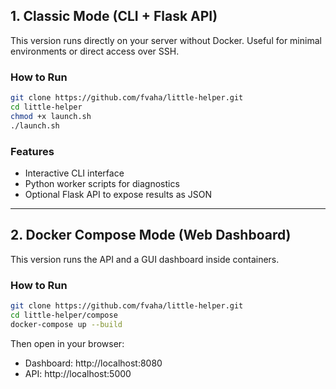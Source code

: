 ## 1. Classic Mode (CLI + Flask API)

This version runs directly on your server without Docker. Useful for minimal environments or direct access over SSH.

### How to Run

```bash
git clone https://github.com/fvaha/little-helper.git
cd little-helper
chmod +x launch.sh
./launch.sh
```

### Features
- Interactive CLI interface
- Python worker scripts for diagnostics
- Optional Flask API to expose results as JSON

---

## 2. Docker Compose Mode (Web Dashboard)

This version runs the API and a GUI dashboard inside containers.

### How to Run

```bash
git clone https://github.com/fvaha/little-helper.git
cd little-helper/compose
docker-compose up --build
```

Then open in your browser:

- Dashboard: http://localhost:8080
- API: http://localhost:5000
